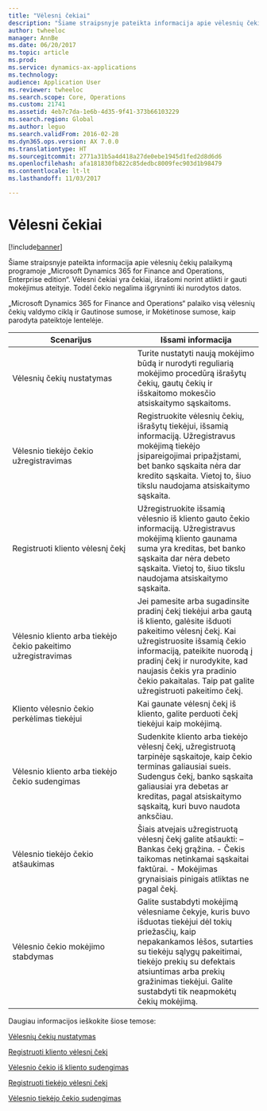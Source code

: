 ```yaml
---
title: "Vėlesni čekiai"
description: "Šiame straipsnyje pateikta informacija apie vėlesnių čekių palaikymą programoje „Microsoft Dynamics 365 for Finance and Operations, Enterprise edition“. Vėlesni čekiai yra čekiai, išrašomi norint atlikti ir gauti mokėjimus ateityje. Todėl čekio negalima išgryninti iki nurodytos datos."
author: twheeloc
manager: AnnBe
ms.date: 06/20/2017
ms.topic: article
ms.prod: 
ms.service: dynamics-ax-applications
ms.technology: 
audience: Application User
ms.reviewer: twheeloc
ms.search.scope: Core, Operations
ms.custom: 21741
ms.assetid: 4eb7c7da-1e6b-4d35-9f41-373b66103229
ms.search.region: Global
ms.author: leguo
ms.search.validFrom: 2016-02-28
ms.dyn365.ops.version: AX 7.0.0
ms.translationtype: HT
ms.sourcegitcommit: 2771a31b5a4d418a27de0ebe1945d1fed2d8d6d6
ms.openlocfilehash: afa181830fb822c85dedbc8009fec903d1b98479
ms.contentlocale: lt-lt
ms.lasthandoff: 11/03/2017

---
```


# <a name="postdated-checks"></a>Vėlesni čekiai

[!include[banner](../includes/banner.md)]


Šiame straipsnyje pateikta informacija apie vėlesnių čekių palaikymą programoje „Microsoft Dynamics 365 for Finance and Operations, Enterprise edition“. Vėlesni čekiai yra čekiai, išrašomi norint atlikti ir gauti mokėjimus ateityje. Todėl čekio negalima išgryninti iki nurodytos datos.

„Microsoft Dynamics 365 for Finance and Operations“ palaiko visą vėlesnių čekių valdymo ciklą ir Gautinose sumose, ir Mokėtinose sumose, kaip parodyta pateiktoje lentelėje.
<table>
<colgroup>
<col width="50%" />
<col width="50%" />
</colgroup>
<thead>
<tr class="header">
<th>Scenarijus</th>
<th>Išsami informacija</th>
</tr>
</thead>
<tbody>
<tr class="odd">
<td>Vėlesnių čekių nustatymas</td>
<td>Turite nustatyti naują mokėjimo būdą ir nurodyti reguliarią mokėjimo procedūrą išrašytų čekių, gautų čekių ir išskaitomo mokesčio atsiskaitymo sąskaitoms.</td>
</tr>
<tr class="even">
<td>Vėlesnio tiekėjo čekio užregistravimas</td>
<td>Registruokite vėlesnių čekių, išrašytų tiekėjui, išsamią informaciją. Užregistravus mokėjimą tiekėjo įsipareigojimai pripažįstami, bet banko sąskaita nėra dar kredito sąskaita. Vietoj to, šiuo tikslu naudojama atsiskaitymo sąskaita. </td>
</tr>
<tr class="odd">
<td>Registruoti kliento vėlesnį čekį</td>
<td>Užregistruokite išsamią vėlesnio iš kliento gauto čekio informaciją. Užregistravus mokėjimą kliento gaunama suma yra kreditas, bet banko sąskaita dar nėra debeto sąskaita. Vietoj to, šiuo tikslu naudojama atsiskaitymo sąskaita.</td>
</tr>
<tr class="even">
<td>Vėlesnio kliento arba tiekėjo čekio pakeitimo užregistravimas</td>
<td>
Jei pamesite arba sugadinsite pradinį čekį tiekėjui arba gautą iš kliento, galėsite išduoti pakeitimo vėlesnį čekį. Kai užregistruosite išsamią čekio informaciją, pateikite nuorodą į pradinį čekį ir nurodykite, kad naujasis čekis yra pradinio čekio pakaitalas. Taip pat galite užregistruoti pakeitimo čekį.</td>
</tr>
<tr class="odd">
<td>Kliento vėlesnio čekio perkėlimas tiekėjui</td>
<td>Kai gaunate vėlesnį čekį iš kliento, galite perduoti čekį tiekėjui kaip mokėjimą.</td>
</tr>
<tr class="even">
<td>Vėlesnio kliento arba tiekėjo čekio sudengimas</td>
<td>Sudenkite kliento arba tiekėjo vėlesnį čekį, užregistruotą tarpinėje sąskaitoje, kaip čekio terminas galiausiai sueis. Sudengus čekį, banko sąskaita galiausiai yra debetas ar kreditas, pagal atsiskaitymo sąskaitą, kuri buvo naudota anksčiau.</td>
</tr>
<tr class="odd">
<td>Vėlesnio tiekėjo čekio atšaukimas</td>
<td>Šiais atvejais užregistruotą vėlesnį čekį galite atšaukti: – Bankas čekį grąžina.
- Čekis taikomas netinkamai sąskaitai faktūrai.
- Mokėjimas grynaisiais pinigais atliktas ne pagal čekį.
</td>
</tr>
<tr class="even">
<td>Vėlesnio čekio mokėjimo stabdymas</td>
<td>Galite sustabdyti mokėjimą vėlesniame čekyje, kuris buvo išduotas tiekėjui dėl tokių priežasčių, kaip nepakankamos lėšos, sutarties su tiekėju sąlygų pakeitimai, tiekėjo prekių su defektais atsiuntimas arba prekių gražinimas tiekėjui. Galite sustabdyti tik neapmokėtų čekių mokėjimą.</td>
</tr>
</tbody>
</table>



Daugiau informacijos ieškokite šiose temose:

[Vėlesnių čekių nustatymas](tasks/set-up-postdated-checks.md)

[Registruoti kliento vėlesnį čekį](tasks/register-post-postdated-check-customer.md)

[Vėlesnio čekio iš kliento sudengimas](tasks/settle-postdated-check-customer.md)

[Registruoti tiekėjo vėlesnį čekį](tasks/register-post-postdated-check-vendor.md) 

[Vėlesnio tiekėjo čekio sudengimas](tasks/settle-postdated-check-vendor.md)




